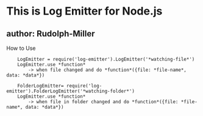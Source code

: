 This is Log Emitter for Node.js
===

author: Rudolph-Miller
---

How to Use
```
	LogEmitter = require('log-emitter').LogEmitter('*watching-file*')
	LogEmitter.use *function*
		-> when file changed and do *function*({file: *file-name*, data: *data*})

	FolderLogEmitter= require('log-emitter').FolderLogEmitter('*watching-folder*')
	LogEmitter.use *function*
		-> when file in folder changed and do *function*({file: *file-name*, data: *data*})
```
